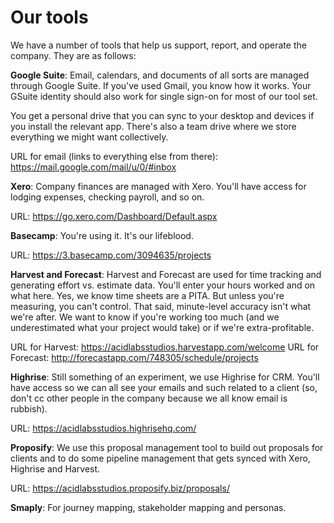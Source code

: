 # Our tools

We have a number of tools that help us support, report, and operate the company. They are as follows:

__Google Suite__: Email, calendars, and documents of all sorts are managed through Google Suite. If you've used Gmail, you know how it works. Your GSuite identity should also work for single sign-on for most of our tool set.

You get a personal drive that you can sync to your desktop and devices if you install the relevant app. There's also a team drive where we store everything we might want collectively.

URL for email (links to everything else from there): https://mail.google.com/mail/u/0/#inbox

__Xero__: Company finances are managed with Xero. You'll have access for lodging expenses, checking payroll, and so on.

URL: https://go.xero.com/Dashboard/Default.aspx

__Basecamp__: You're using it. It's our lifeblood.

URL: https://3.basecamp.com/3094635/projects

__Harvest and Forecast__: Harvest and Forecast are used for time tracking and generating effort vs. estimate data. You'll enter your hours worked and on what here. Yes, we know time sheets are a PITA. But unless you're measuring, you can't control. That said, minute-level accuracy isn't what we're after. We want to know if you're working too much (and we underestimated what your project would take) or if we're extra-profitable.

URL for Harvest: https://acidlabsstudios.harvestapp.com/welcome
URL for Forecast: http://forecastapp.com/748305/schedule/projects 

__Highrise__: Still something of an experiment, we use Highrise for CRM. You'll have access so we can all see your emails and such related to a client (so, don't cc other people in the company because we all know email is rubbish).

URL: https://acidlabsstudios.highrisehq.com/

__Proposify__: We use this proposal management tool to build out proposals for clients and to do some pipeline management that gets synced with Xero, Highrise and Harvest.

URL: https://acidlabsstudios.proposify.biz/proposals/

__Smaply__: For journey mapping, stakeholder mapping and personas.
